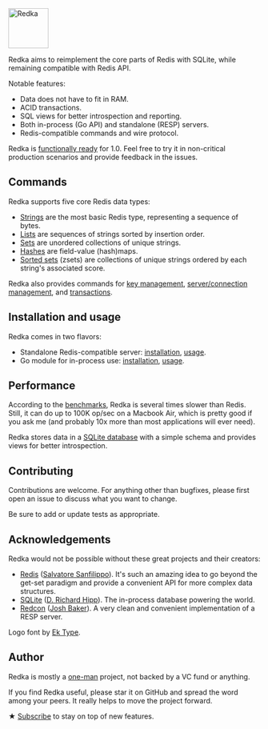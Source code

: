 <img alt="Redka" src="logo.svg" height="80" align="center">

Redka aims to reimplement the core parts of Redis with SQLite, while remaining compatible with Redis API.

Notable features:

-   Data does not have to fit in RAM.
-   ACID transactions.
-   SQL views for better introspection and reporting.
-   Both in-process (Go API) and standalone (RESP) servers.
-   Redis-compatible commands and wire protocol.

Redka is [functionally ready](docs/roadmap.md) for 1.0. Feel free to try it in non-critical production scenarios and provide feedback in the issues.

## Commands

Redka supports five core Redis data types:

-   [Strings](docs/commands/strings.md) are the most basic Redis type, representing a sequence of bytes.
-   [Lists](docs/commands/lists.md) are sequences of strings sorted by insertion order.
-   [Sets](docs/commands/sets.md) are unordered collections of unique strings.
-   [Hashes](docs/commands/hashes.md) are field-value (hash)maps.
-   [Sorted sets](docs/commands/sorted-sets.md) (zsets) are collections of unique strings ordered by each string's associated score.

Redka also provides commands for [key management](docs/commands/keys.md), [server/connection management](docs/commands/server.md), and [transactions](docs/commands/transactions.md).

## Installation and usage

Redka comes in two flavors:

-   Standalone Redis-compatible server: [installation](docs/install-standalone.md), [usage](docs/usage-standalone.md).
-   Go module for in-process use: [installation](docs/install-module.md), [usage](docs/usage-module.md).

## Performance

According to the [benchmarks](docs/performance.md), Redka is several times slower than Redis. Still, it can do up to 100K op/sec on a Macbook Air, which is pretty good if you ask me (and probably 10x more than most applications will ever need).

Redka stores data in a [SQLite database](docs/persistence.md) with a simple schema and provides views for better introspection.

## Contributing

Contributions are welcome. For anything other than bugfixes, please first open an issue to discuss what you want to change.

Be sure to add or update tests as appropriate.

## Acknowledgements

Redka would not be possible without these great projects and their creators:

-   [Redis](https://redis.io/) ([Salvatore Sanfilippo](https://github.com/antirez)). It's such an amazing idea to go beyond the get-set paradigm and provide a convenient API for more complex data structures.
-   [SQLite](https://sqlite.org/) ([D. Richard Hipp](https://www.sqlite.org/crew.html)). The in-process database powering the world.
-   [Redcon](https://github.com/tidwall/redcon) ([Josh Baker](https://github.com/tidwall)). A very clean and convenient implementation of a RESP server.

Logo font by [Ek Type](https://ektype.in/).

## Author

Redka is mostly a [one-man](https://antonz.org/) project, not backed by a VC fund or anything.

If you find Redka useful, please star it on GitHub and spread the word among your peers. It really helps to move the project forward.

★ [Subscribe](https://antonz.org/subscribe/) to stay on top of new features.

